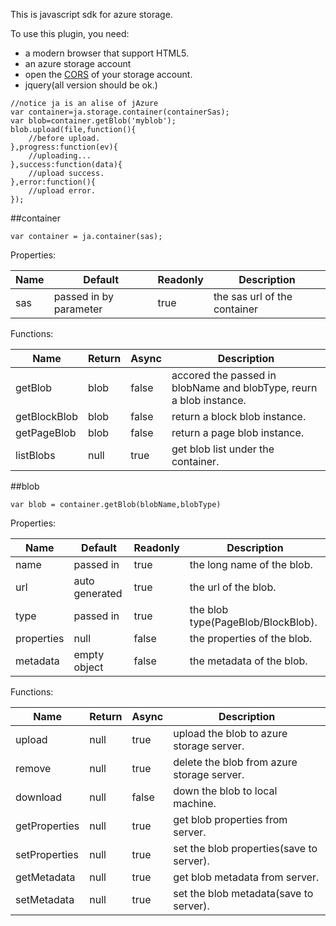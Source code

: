 ﻿This is javascript sdk for azure storage.

To use this plugin, you need:
+ a modern browser that support HTML5.
+ an azure storage account
+ open the [CORS](http://blogs.msdn.com/b/windowsazurestorage/archive/2013/11/27/windows-azure-storage-release-introducing-cors-json-minute-metrics-and-more.aspx) of your storage account.
+ jquery(all version should be ok.)

<!--list end-->

	//notice ja is an alise of jAzure
	var container=ja.storage.container(containerSas);
	var blob=container.getBlob('myblob');
	blob.upload(file,function(){
		//before upload.
	},progress:function(ev){
		//uploading...
	},success:function(data){
		//upload success.
	},error:function(){
		//upload error.
	});

##container

	var container = ja.container(sas);

Properties:  

Name|Default|Readonly|Description
---|---|---|---
sas|passed in by parameter|true|the sas url of the container

Functions:  

Name|Return|Async|Description
---|---|---|---
getBlob|blob|false|accored the passed in blobName and blobType, reurn a blob instance.
getBlockBlob|blob|false|return a block blob instance.
getPageBlob|blob|false|return a page blob instance.
listBlobs|null|true|get blob list under the container.

##blob

	var blob = container.getBlob(blobName,blobType)

Properties:  

Name|Default|Readonly|Description
---|---|---|---
name|passed in|true|the long name of the blob.
url|auto generated|true|the url of the blob.
type|passed in|true|the blob type(PageBlob/BlockBlob).
properties|null|false|the properties of the blob.
metadata|empty object|false|the metadata of the blob.

Functions:  

Name|Return|Async|Description
---|---|---|---
upload|null|true|upload the blob to azure storage server.
remove|null|true|delete the blob from azure storage server.
download|null|false|down the blob to local machine.
getProperties|null|true|get blob properties from server.
setProperties|null|true|set the blob properties(save to server).
getMetadata|null|true|get blob metadata from server.
setMetadata|null|true|set the blob metadata(save to server).
